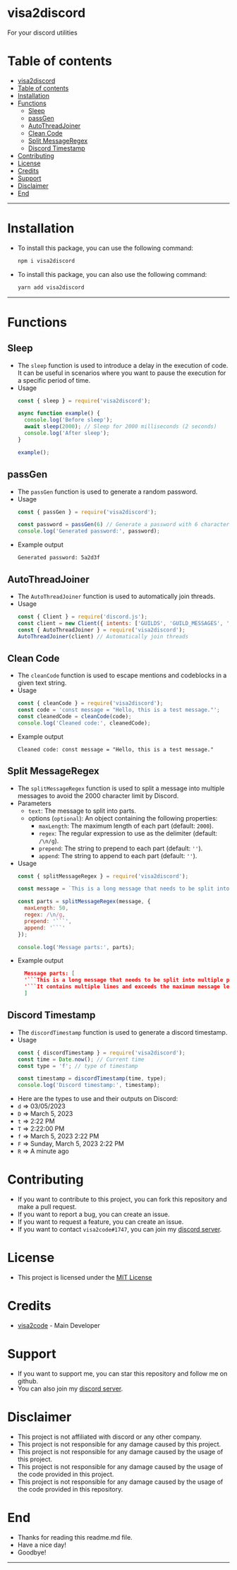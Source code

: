 # visa2discord
For your discord utilities
# Table of contents
- [visa2discord](#visa2discord)
- [Table of contents](#table-of-contents)
- [Installation](#installation)
- [Functions](#functions)
  - [Sleep](#sleep)
  - [passGen](#passgen)
  - [AutoThreadJoiner](#autothreadjoiner)
  - [Clean Code](#clean-code)
  - [Split MessageRegex](#split-messageregex)
  - [Discord Timestamp](#discord-timestamp)
- [Contributing](#contributing)
- [License](#license)
- [Credits](#credits)
- [Support](#support)
- [Disclaimer](#disclaimer)
- [End](#end)
-------------------------------
# Installation
- To install this package, you can use the following command:
  ```bash
  npm i visa2discord
  ```
- To install this package, you can also use the following command:
  ```bash
  yarn add visa2discord
  ```


------------
# Functions
## Sleep
- The `sleep` function is used to introduce a delay in the execution of code. It can be useful in scenarios where you want to pause the execution for a specific period of time.
- Usage
  ```js
  const { sleep } = require('visa2discord');

  async function example() {
    console.log('Before sleep');
    await sleep(2000); // Sleep for 2000 milliseconds (2 seconds)
    console.log('After sleep');
  }

  example();
  ```

## passGen
- The `passGen` function is used to generate a random password.
- Usage
  ```js
  const { passGen } = require('visa2discord');

  const password = passGen(6) // Generate a password with 6 characters
  console.log('Generated password:', password);

  ```
- Example output
  ```
  Generated password: 5a2d3f
  ```
## AutoThreadJoiner
- The `AutoThreadJoiner` function is used to automatically join threads.
- Usage
  ```js
  const { Client } = require('discord.js');
  const client = new Client({ intents: ['GUILDS', 'GUILD_MESSAGES', 'GUILD_MESSAGE_REACTIONS'] });
  const { AutoThreadJoiner } = require('visa2discord');
  AutoThreadJoiner(client) // Automatically join threads
  ```
## Clean Code
- The `cleanCode` function is used to escape mentions and codeblocks in a given text string.
- Usage
  ```js
  const { cleanCode } = require('visa2discord');
  const code = 'const message = "Hello, this is a test message."';
  const cleanedCode = cleanCode(code);
  console.log('Cleaned code:', cleanedCode);
  ```
- Example output
  ```
  Cleaned code: const message = "Hello, this is a test message."
  ```
## Split MessageRegex
- The `splitMessageRegex` function is used to split a message into multiple messages to avoid the 2000 character limit by Discord.
- Parameters
  - `text`: The message to split into parts.
  - options (`optional`): An object containing the following properties:
      - `maxLength`: The maximum length of each part (default: `2000`).
      - `regex`: The regular expression to use as the delimiter (default: `/\n/g`).
      - `prepend`: The string to prepend to each part (default: `''`).
      - `append`: The string to append to each part (default: `''`).
- Usage
  ```js
  const { splitMessageRegex } = require('visa2discord');

  const message = `This is a long message that needs to be split into multiple parts.\nIt contains multiple lines and exceeds the maximum message length.`;

  const parts = splitMessageRegex(message, {
    maxLength: 50,
    regex: /\n/g,
    prepend: '```',
    append: '```'
  });

  console.log('Message parts:', parts);
  ```
- Example output
  ```json
    Message parts: [
    '```This is a long message that needs to be split into multiple parts.```',
    '```It contains multiple lines and exceeds the maximum message length.```'
    ]
  ```
## Discord Timestamp
- The `discordTimestamp` function is used to generate a discord timestamp.
- Usage
  ```js
  const { discordTimestamp } = require('visa2discord');
  const time = Date.now(); // Current time
  const type = 'f'; // type of timestamp

  const timestamp = discordTimestamp(time, type);
  console.log('Discord timestamp:', timestamp);
-  Here are the types to use and their outputs on Discord:
  - `d` => 03/05/2023
  - `D` => March 5, 2023
  - `t` => 2:22 PM
  - `T` => 2:22:00 PM
  - `f` => March 5, 2023 2:22 PM
  - `F` => Sunday, March 5, 2023 2:22 PM
  - `R` => A minute ago
  # Contributing
  - If you want to contribute to this project, you can fork this repository and make a pull request.
  - If you want to report a bug, you can create an issue.
  - If you want to request a feature, you can create an issue.
  - If you want to contact `visa2code#1747`, you can join my [discord server](https://discord.gg/e3CkRXy7HD).
  
  # License
  - This project is licensed under the [MIT License]()

  # Credits
  - [visa2code](https://github.com/TejasLamba2006) - Main Developer

  # Support
  - If you want to support me, you can star this repository and follow me on github.
  - You can also join my [discord server](https://discord.gg/e3CkRXy7HD).

  # Disclaimer
  - This project is not affiliated with discord or any other company.
  - This project is not responsible for any damage caused by this project.
  - This project is not responsible for any damage caused by the usage of this project.
  - This project is not responsible for any damage caused by the usage of the code provided in this project.
  - This project is not responsible for any damage caused by the usage of the code provided in this repository.

  # End
  - Thanks for reading this readme.md file.
  - Have a nice day!
  - Goodbye!
-------------------
